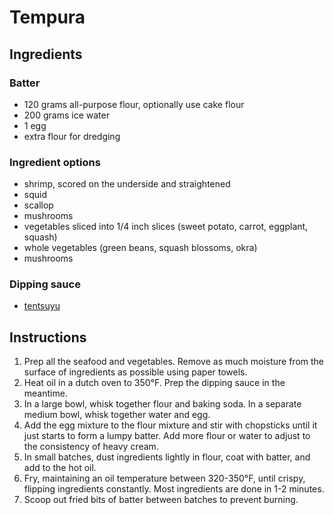 # Tempura

## Ingredients

### Batter

- 120 grams all-purpose flour, optionally use cake flour
- 200 grams ice water
- 1 egg
- extra flour for dredging

### Ingredient options
- shrimp, scored on the underside and straightened
- squid
- scallop
- mushrooms
- vegetables sliced into 1/4 inch slices (sweet potato, carrot, eggplant, squash)
- whole vegetables (green beans, squash blossoms, okra)
- mushrooms

### Dipping sauce
- [tentsuyu](tentsuyu.md)

## Instructions

1. Prep all the seafood and vegetables. Remove as much moisture from the surface of ingredients as possible using paper towels.
2. Heat oil in a dutch oven to 350°F. Prep the dipping sauce in the meantime.
3. In a large bowl, whisk together flour and baking soda. In a separate medium bowl, whisk together water and egg.
4. Add the egg mixture to the flour mixture and stir with chopsticks until it just starts to form a lumpy batter. Add more flour or water to adjust to the consistency of heavy cream.
5. In small batches, dust ingredients lightly in flour, coat with batter, and add to the hot oil.
6. Fry, maintaining an oil temperature between 320-350°F, until crispy, flipping ingredients constantly. Most ingredients are done in 1-2 minutes.
7. Scoop out fried bits of batter between batches to prevent burning.
